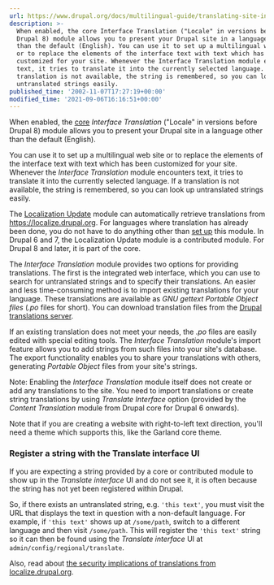 ```yaml
---
url: https://www.drupal.org/docs/multilingual-guide/translating-site-interfaces
description: >-
  When enabled, the core Interface Translation ("Locale" in versions before
  Drupal 8) module allows you to present your Drupal site in a language other
  than the default (English). You can use it to set up a multilingual web site
  or to replace the elements of the interface text with text which has been
  customized for your site. Whenever the Interface Translation module encounters
  text, it tries to translate it into the currently selected language. If a
  translation is not available, the string is remembered, so you can look up
  untranslated strings easily.
published_time: '2002-11-07T17:27:19+00:00'
modified_time: '2021-09-06T16:16:51+00:00'
---
```

When enabled, the [core](/glossary#core) _Interface Translation_ ("Locale" in versions before Drupal 8) module allows you to present your Drupal site in a language other than the default (English).

You can use it to set up a multilingual web site or to replace the elements of the interface text with text which has been customized for your site. Whenever the _Interface Translation_ module encounters text, it tries to translate it into the currently selected language. If a translation is not available, the string is remembered, so you can look up untranslated strings easily.

The [Localization Update](/node/1412862) module can automatically retrieve translations from <https://localize.drupal.org>. For languages where translation has already been done, you do not have to do anything other than [set up](/node/1412862) this module. In Drupal 6 and 7, the Localization Update module is a contributed module. For Drupal 8 and later, it is part of the core.

The _Interface Translation_ module provides two options for providing translations. The first is the integrated web interface, which you can use to search for untranslated strings and to specify their translations. An easier and less time-consuming method is to import existing translations for your language. These translations are available as _GNU gettext Portable Object files_ (_.po_ files for short). You can download translation files from the [Drupal translations server](http://localize.drupal.org).

If an existing translation does not meet your needs, the _.po_ files are easily edited with special editing tools. The _Interface Translation_ module's import feature allows you to add strings from such files into your site's database. The export functionality enables you to share your translations with others, generating _Portable Object_ files from your site's strings.

Note: Enabling the _Interface Translation_ module itself does not create or add any translations to the site. You need to import translations or create string translations by using _Translate Interface_ option (provided by the _Content Translation_ module from Drupal core for Drupal 6 onwards).

Note that if you are creating a website with right-to-left text direction, you'll need a theme which supports this, like the Garland core theme.

### Register a string with the Translate interface UI

If you are expecting a string provided by a core or contributed module to show up in the _Translate interface_ UI and do not see it, it is often because the string has not yet been registered within Drupal.

So, if there exists an untranslated string, e.g. `'this text'`, you must visit the URL that displays the text in question with a non-default language. For example, if `'this text'` shows up at `/some/path`, switch to a different language and then visit `/some/path`. This will register the `'this text'` string so it can then be found using the _Translate interface_ UI at `admin/config/regional/translate`.

Also, read about [the security implications of translations from localize.drupal.org](https://localize.drupal.org/privacy-and-security).
